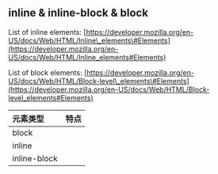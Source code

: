 ## inline & inline-block & block

List of inline elements: [https://developer.mozilla.org/en-US/docs/Web/HTML/Inline\_elements\#Elements](https://developer.mozilla.org/en-US/docs/Web/HTML/Inline_elements#Elements)

List of block elements: [https://developer.mozilla.org/en-US/docs/Web/HTML/Block-level\_elements\#Elements](https://developer.mozilla.org/en-US/docs/Web/HTML/Block-level_elements#Elements)

| 元素类型 | 特点 |
| :--- | :--- |
| block |  |
| inline |  |
| inline-block |  |




